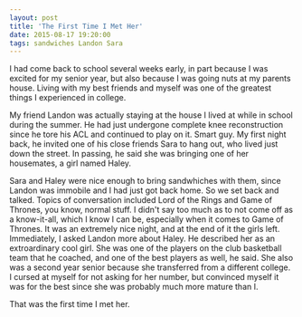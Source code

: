 ```yaml
---
layout: post
title: 'The First Time I Met Her'
date: 2015-08-17 19:20:00
tags: sandwiches Landon Sara
---
```


I had come back to school several weeks early, in part because I was excited for my senior year, but also because I was going nuts at my parents house. Living with my best friends and myself was one of the greatest things I experienced in college. 

My friend Landon was actually staying at the house I lived at while in school during the summer. He had just undergone complete knee reconstruction since he tore his ACL and continued to play on it. Smart guy. My first night back, he invited one of his close friends Sara to hang out, who lived just down the street. In passing, he said she was bringing one of her housemates, a girl named Haley.

Sara and Haley were nice enough to bring sandwhiches with them, since Landon was immobile and I had just got back home. So we set back and talked. Topics of conversation included Lord of the Rings and Game of Thrones, you know, normal stuff. I didn't say too much as to not come off as a know-it-all, which I know I can be, especially when it comes to Game of Thrones. It was an extremely nice night, and at the end of it the girls left. Immediately, I asked Landon more about Haley. He described her as an extroardinary cool girl. She was one of the players on the club basketball team that he coached, and one of the best players as well, he said. She also was a second year senior because she transferred from a different college. I cursed at myself for not asking for her number, but convinced myself it was for the best since she was probably much more mature than I.

That was the first time I met her.